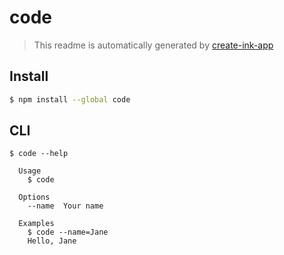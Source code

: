 # code

> This readme is automatically generated by [create-ink-app](https://github.com/vadimdemedes/create-ink-app)


## Install

```bash
$ npm install --global code
```


## CLI

```
$ code --help

  Usage
    $ code

  Options
    --name  Your name

  Examples
    $ code --name=Jane
    Hello, Jane
```
